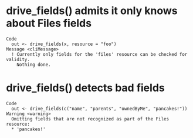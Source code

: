 # drive_fields() admits it only knows about Files fields

    Code
      out <- drive_fields(x, resource = "foo")
    Message <cliMessage>
      ! Currently only fields for the 'files' resource can be checked for validity.
        Nothing done.

# drive_fields() detects bad fields

    Code
      out <- drive_fields(c("name", "parents", "ownedByMe", "pancakes!"))
    Warning <warning>
      Omitting fields that are not recognized as part of the Files resource:
      * 'pancakes!'

